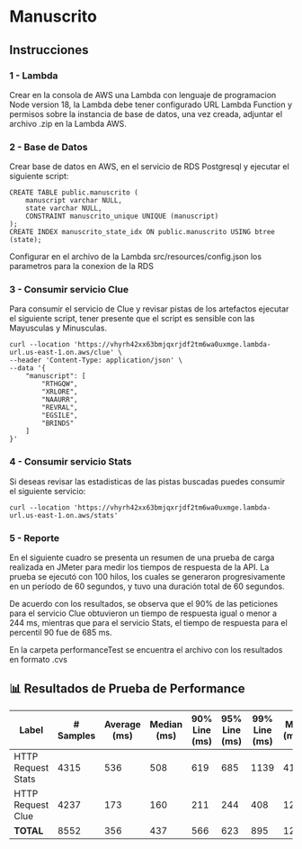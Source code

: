 # Manuscrito

## Instrucciones

### 1 - Lambda

Crear en la consola de AWS una Lambda con lenguaje de programacion Node version 18, la Lambda debe tener configurado URL Lambda Function y permisos sobre la instancia de base de datos, una vez creada, adjuntar el archivo .zip en la Lambda AWS. 

### 2 - Base de Datos

Crear base de datos en AWS, en el servicio de RDS Postgresql y ejecutar el siguiente script:

    CREATE TABLE public.manuscrito (
        manuscript varchar NULL,
        state varchar NULL,
        CONSTRAINT manuscrito_unique UNIQUE (manuscript)
    );
    CREATE INDEX manuscrito_state_idx ON public.manuscrito USING btree (state);

Configurar en el archivo de la Lambda src/resources/config.json los parametros para la conexion de la RDS

### 3 - Consumir servicio Clue

Para consumir el servicio de Clue y revisar pistas de los artefactos ejecutar el siguiente script, tener presente que el script es sensible con las Mayusculas y Minusculas.

    curl --location 'https://vhyrh42xx63bmjqxrjdf2tm6wa0uxmge.lambda-url.us-east-1.on.aws/clue' \
    --header 'Content-Type: application/json' \
    --data '{
        "manuscript": [
            "RTHGQW",
            "XRLORE",
            "NAAURR",
            "REVRAL",
            "EGSILE",
            "BRINDS"
        ]
    }'

### 4 - Consumir servicio Stats

Si deseas revisar las estadisticas de las pistas buscadas puedes consumir el siguiente servicio:

    curl --location 'https://vhyrh42xx63bmjqxrjdf2tm6wa0uxmge.lambda-url.us-east-1.on.aws/stats'


### 5 - Reporte

En el siguiente cuadro se presenta un resumen de una prueba de carga realizada en JMeter para medir los tiempos de respuesta de la API. La prueba se ejecutó con 100 hilos, los cuales se generaron progresivamente en un período de 60 segundos, y tuvo una duración total de 60 segundos.

De acuerdo con los resultados, se observa que el 90% de las peticiones para el servicio Clue obtuvieron un tiempo de respuesta igual o menor a 244 ms, mientras que para el servicio Stats, el tiempo de respuesta para el percentil 90 fue de 685 ms.

En la carpeta performanceTest se encuentra el archivo con los resultados en formato .cvs

## 📊 Resultados de Prueba de Performance

| Label               | # Samples | Average (ms) | Median (ms) | 90% Line (ms) | 95% Line (ms) | 99% Line (ms) | Min (ms) | Max (ms) | Error % | Throughput (req/s) | Received KB/sec | Sent KB/sec |
|---------------------|-----------|---------------|--------------|----------------|----------------|----------------|----------|----------|---------|---------------------|-----------------|--------------|
| HTTP Request Stats  | 4315      | 536           | 508          | 619            | 685            | 1139           | 411      | 2785     | 39977%  | 6,939.642           | 24.48           | 11.32        |
| HTTP Request Clue   | 4237      | 173           | 160          | 211            | 244            | 408            | 122      | 2309     | 41232%  | 7,106.676           | 22.17           | 25.96        |
| **TOTAL**           | 8552      | 356           | 437          | 566            | 623            | 895            | 122      | 2785     | 40599%  | 13,753.840          | 45.74           | 36.21        |
